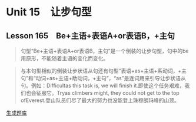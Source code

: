 ﻿ # Unit 15　让步句型
 ## Lesson 165　Be+主语+表语A+or表语B，+主句
 
> 句型“Be+主语+表语A+or表语B，主句”是一个倒装的让步句型，句中的be用原形，不能随着主语的变化而变化。

> 与本句型相似的倒装让步状语从句还有句型“表语+as+主语+系动词，+主句”和“动词+as+主语+助动词，+主句”，“as”是连词用来引导让步状语从句。例如：Difficultas this task is, we will finish it.即使这个任务艰难，我们也会征服它。Tryas climbers might, they could not get to the top ofEverest.登山队员们尽了最大的努力也没能登上珠穆朗玛峰的山顶。


 [生成题库](./sentence/f165.json)
